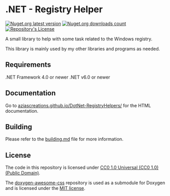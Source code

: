 # .NET - Registry Helper
[![Nuget.org latest version](https://img.shields.io/nuget/v/NibblePoker.Library.RegistryHelpers?label=Latest%20version)](https://www.nuget.org/packages/NibblePoker.Library.RegistryHelpers)
[![Nuget.org downloads count](https://img.shields.io/nuget/dt/NibblePoker.Library.RegistryHelpers?label=Downloads)](https://www.nuget.org/packages/NibblePoker.Library.RegistryHelpers)
[![Repository's License](https://img.shields.io/github/license/aziascreations/DotNet-RegistryHelpers)](https://github.com/aziascreations/DotNet-RegistryHelpers/blob/master/LICENSE)

A small library to help with some task related to the Windows registry.

This library is mainly used by my other libraries and programs as needed.

## Requirements
.NET Framework 4.0 or newer
.NET v6.0 or newer

## Documentation
Go to [aziascreations.github.io/DotNet-RegistryHelpers/](https://aziascreations.github.io/DotNet-RegistryHelpers/) for the HTML documentation.

## Building
Please refer to the [building.md](building.md) file for more information.

## License
The code in this repository is licensed under
[CC0 1.0 Universal (CC0 1.0) (Public Domain)](https://github.com/aziascreations/DotNet-Arguments/blob/master/LICENSE).

The [doxygen-awesome-css](https://github.com/jothepro/doxygen-awesome-css) repository is used as a
submodule for Doxygen and is licensed under the
[MIT license](https://github.com/jothepro/doxygen-awesome-css/blob/main/LICENSE).
